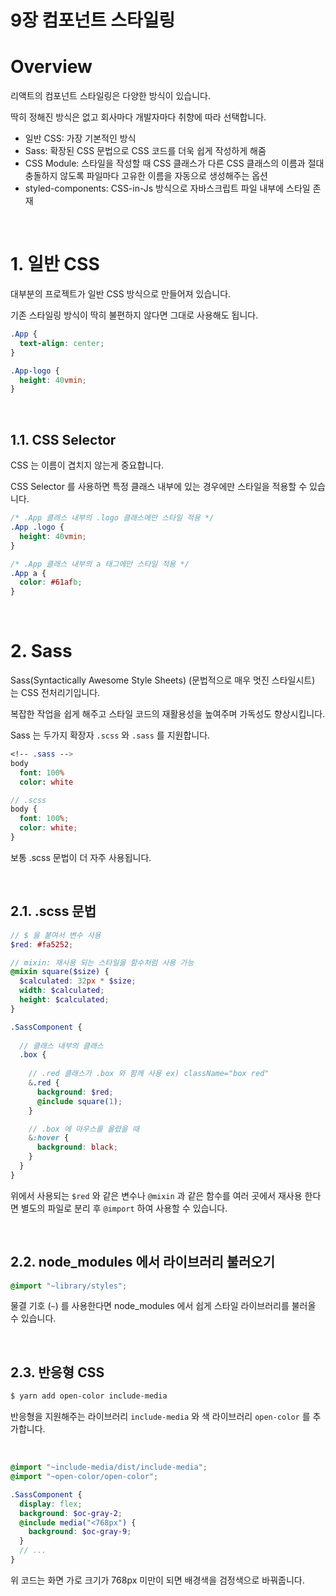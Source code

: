 # 9장 컴포넌트 스타일링

# Overview

리액트의 컴포넌트 스타일링은 다양한 방식이 있습니다.

딱히 정해진 방식은 없고 회사마다 개발자마다 취향에 따라 선택합니다.

- 일반 CSS: 가장 기본적인 방식
- Sass: 확장된 CSS 문법으로 CSS 코드를 더욱 쉽게 작성하게 해줌
- CSS Module: 스타일을 작성할 때 CSS 클래스가 다른 CSS 클래스의 이름과 절대 충돌하지 않도록 파일마다 고유한 이름을 자동으로 생성해주는 옵션
- styled-components: CSS-in-Js 방식으로 자바스크립트 파일 내부에 스타일 존재

<br>

# 1. 일반 CSS

대부분의 프로젝트가 일반 CSS 방식으로 만들어져 있습니다.

기존 스타일링 방식이 딱히 불편하지 않다면 그대로 사용해도 됩니다.

```css
.App {
  text-align: center;
}

.App-logo {
  height: 40vmin;
}
```

<br>

## 1.1. CSS Selector

CSS 는 이름이 겹치지 않는게 중요합니다.

CSS Selector 를 사용하면 특정 클래스 내부에 있는 경우에만 스타일을 적용할 수 있습니다.

```css
/* .App 클래스 내부의 .logo 클래스에만 스타일 적용 */
.App .logo {
  height: 40vmin;
}

/* .App 클래스 내부의 a 태그에만 스타일 적용 */
.App a {
  color: #61afb;
}
```

<br>

# 2. Sass

Sass(Syntactically Awesome Style Sheets) (문법적으로 매우 멋진 스타일시트) 는 CSS 전처리기입니다.

복잡한 작업을 쉽게 해주고 스타일 코드의 재활용성을 높여주며 가독성도 향상시킵니다.

Sass 는 두가지 확장자 `.scss` 와 `.sass` 를 지원합니다.

```sass
<!-- .sass -->
body
  font: 100%
  color: white
```

```scss
// .scss
body {
  font: 100%;
  color: white;
}
```

보통 .scss 문법이 더 자주 사용됩니다.

<br>

## 2.1. .scss 문법

```scss
// $ 을 붙여서 변수 사용
$red: #fa5252;

// mixin: 재사용 되는 스타일을 함수처럼 사용 가능
@mixin square($size) {
  $calculated: 32px * $size;
  width: $calculated;
  height: $calculated;
}

.SassComponent {
  
  // 클래스 내부의 클래스
  .box {
    
    // .red 클래스가 .box 와 함께 사용 ex) className="box red"
    &.red {
      background: $red;
      @include square(1);
    }

    // .box 에 마우스를 올렸을 때
    &:hover {
      background: black;
    }
  }
}
```

위에서 사용되는 `$red` 와 같은 변수나 `@mixin` 과 같은 함수를 여러 곳에서 재사용 한다면 별도의 파일로 분리 후 `@import` 하여 사용할 수 있습니다.

<br>

## 2.2. node_modules 에서 라이브러리 불러오기

```scss
@import "~library/styles";
```

물결 기호 (`~`) 를 사용한다면 node_modules 에서 쉽게 스타일 라이브러리를 불러올 수 있습니다.

<br>

## 2.3. 반응형 CSS

```sh
$ yarn add open-color include-media
```

반응형을 지원해주는 라이브러리 `include-media` 와 색 라이브러리 `open-color` 를 추가합니다.

<br>

```scss
@import "~include-media/dist/include-media";
@import "~open-color/open-color";

.SassComponent {
  display: flex;
  background: $oc-gray-2;
  @include media("<768px") {
    background: $oc-gray-9;
  }
  // ...
}
```

위 코드는 화면 가로 크기가 768px 미만이 되면 배경색을 검정색으로 바꿔줍니다.